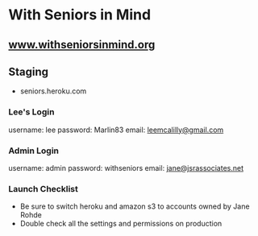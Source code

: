 # With Seniors in Mind
## www.withseniorsinmind.org


## Staging
* seniors.heroku.com

### Lee's Login
username: lee
password: Marlin83
email: leemcalilly@gmail.com

### Admin Login
username: admin
password: withseniors
email: jane@jsrassociates.net


### Launch Checklist

* Be sure to switch heroku and amazon s3 to accounts owned by Jane Rohde
* Double check all the settings and permissions on production
